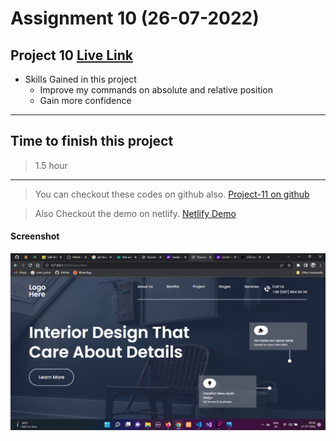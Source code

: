 # Assignment 10 (26-07-2022)

## Project 10 [Live Link](https://reyanshraviproj10.netlify.app)

-   Skills Gained in this project
    -   Improve my commands on absolute and relative position
    -   Gain more confidence

---

## Time to finish this project

> 1.5 hour 

---

> You can checkout these codes on github also.
[Project-11 on github](https://github.com/reyanshravi/Project-10)

> Also Checkout the demo on netlify.
[Netlify Demo](https://reyanshraviproj10.netlify.app/)

#### Screenshot

![Desktop](./interior.png)
